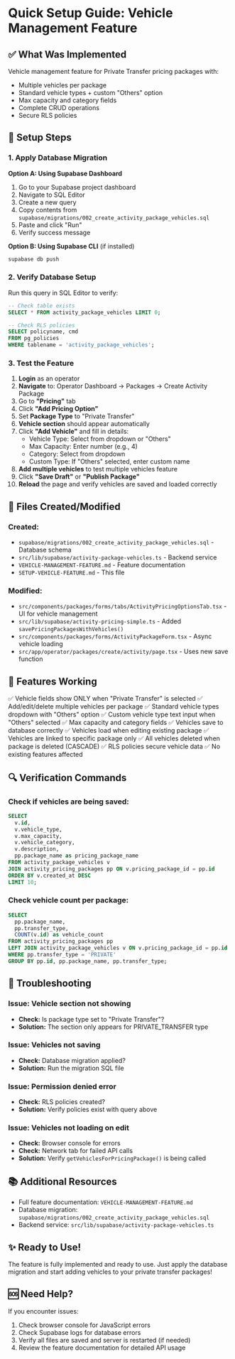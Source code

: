 # Quick Setup Guide: Vehicle Management Feature

## ✅ What Was Implemented

Vehicle management feature for Private Transfer pricing packages with:
- Multiple vehicles per package
- Standard vehicle types + custom "Others" option  
- Max capacity and category fields
- Complete CRUD operations
- Secure RLS policies

## 🚀 Setup Steps

### 1. Apply Database Migration

**Option A: Using Supabase Dashboard**
1. Go to your Supabase project dashboard
2. Navigate to SQL Editor
3. Create a new query
4. Copy contents from `supabase/migrations/002_create_activity_package_vehicles.sql`
5. Paste and click "Run"
6. Verify success message

**Option B: Using Supabase CLI** (if installed)
```bash
supabase db push
```

### 2. Verify Database Setup

Run this query in SQL Editor to verify:
```sql
-- Check table exists
SELECT * FROM activity_package_vehicles LIMIT 0;

-- Check RLS policies
SELECT policyname, cmd 
FROM pg_policies 
WHERE tablename = 'activity_package_vehicles';
```

### 3. Test the Feature

1. **Login** as an operator
2. **Navigate** to: Operator Dashboard → Packages → Create Activity Package
3. Go to **"Pricing"** tab
4. Click **"Add Pricing Option"**
5. Set **Package Type** to "Private Transfer"
6. **Vehicle section** should appear automatically
7. Click **"Add Vehicle"** and fill in details:
   - Vehicle Type: Select from dropdown or "Others"
   - Max Capacity: Enter number (e.g., 4)
   - Category: Select from dropdown
   - Custom Type: If "Others" selected, enter custom name
8. **Add multiple vehicles** to test multiple vehicles feature
9. Click **"Save Draft"** or **"Publish Package"**
10. **Reload** the page and verify vehicles are saved and loaded correctly

## 📁 Files Created/Modified

### Created:
- `supabase/migrations/002_create_activity_package_vehicles.sql` - Database schema
- `src/lib/supabase/activity-package-vehicles.ts` - Backend service
- `VEHICLE-MANAGEMENT-FEATURE.md` - Feature documentation
- `SETUP-VEHICLE-FEATURE.md` - This file

### Modified:
- `src/components/packages/forms/tabs/ActivityPricingOptionsTab.tsx` - UI for vehicle management
- `src/lib/supabase/activity-pricing-simple.ts` - Added `savePricingPackagesWithVehicles()`
- `src/components/packages/forms/ActivityPackageForm.tsx` - Async vehicle loading
- `src/app/operator/packages/create/activity/page.tsx` - Uses new save function

## 🎯 Features Working

✅ Vehicle fields show ONLY when "Private Transfer" is selected
✅ Add/edit/delete multiple vehicles per package
✅ Standard vehicle types dropdown with "Others" option
✅ Custom vehicle type text input when "Others" selected
✅ Max capacity and category fields
✅ Vehicles save to database correctly
✅ Vehicles load when editing existing package
✅ Vehicles are linked to specific package only
✅ All vehicles deleted when package is deleted (CASCADE)
✅ RLS policies secure vehicle data
✅ No existing features affected

## 🔍 Verification Commands

### Check if vehicles are being saved:
```sql
SELECT 
  v.id,
  v.vehicle_type,
  v.max_capacity,
  v.vehicle_category,
  v.description,
  pp.package_name as pricing_package_name
FROM activity_package_vehicles v
JOIN activity_pricing_packages pp ON v.pricing_package_id = pp.id
ORDER BY v.created_at DESC
LIMIT 10;
```

### Check vehicle count per package:
```sql
SELECT 
  pp.package_name,
  pp.transfer_type,
  COUNT(v.id) as vehicle_count
FROM activity_pricing_packages pp
LEFT JOIN activity_package_vehicles v ON v.pricing_package_id = pp.id
WHERE pp.transfer_type = 'PRIVATE'
GROUP BY pp.id, pp.package_name, pp.transfer_type;
```

## 🐛 Troubleshooting

### Issue: Vehicle section not showing
- **Check:** Is package type set to "Private Transfer"?
- **Solution:** The section only appears for PRIVATE_TRANSFER type

### Issue: Vehicles not saving
- **Check:** Database migration applied?
- **Solution:** Run the migration SQL file

### Issue: Permission denied error
- **Check:** RLS policies created?
- **Solution:** Verify policies exist with query above

### Issue: Vehicles not loading on edit
- **Check:** Browser console for errors
- **Check:** Network tab for failed API calls
- **Solution:** Verify `getVehiclesForPricingPackage()` is being called

## 📚 Additional Resources

- Full feature documentation: `VEHICLE-MANAGEMENT-FEATURE.md`
- Database migration: `supabase/migrations/002_create_activity_package_vehicles.sql`
- Backend service: `src/lib/supabase/activity-package-vehicles.ts`

## ✨ Ready to Use!

The feature is fully implemented and ready to use. Just apply the database migration and start adding vehicles to your private transfer packages!

## 🆘 Need Help?

If you encounter issues:
1. Check browser console for JavaScript errors
2. Check Supabase logs for database errors
3. Verify all files are saved and server is restarted (if needed)
4. Review the feature documentation for detailed API usage

